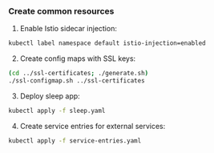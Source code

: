 ### Create common resources

1. Enable Istio sidecar injection:
```sh
kubectl label namespace default istio-injection=enabled
```

2. Create config maps with SSL keys:
```sh
(cd ../ssl-certificates; ./generate.sh)
./ssl-configmap.sh ../ssl-certificates
```

3. Deploy sleep app:
```sh
kubectl apply -f sleep.yaml
```

4. Create service entries for external services:
```sh
kubectl apply -f service-entries.yaml
```
